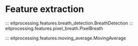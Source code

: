 # Feature extraction

::: eitprocessing.features.breath_detection.BreathDetection
::: eitprocessing.features.pixel_breath.PixelBreath

::: eitprocessing.features.moving_average.MovingAverage

